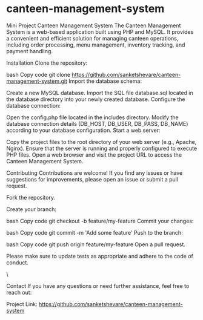 # canteen-management-system
Mini Project
Canteen Management System
The Canteen Management System is a web-based application built using PHP and MySQL. It provides a convenient and efficient solution for managing canteen operations, including order processing, menu management, inventory tracking, and payment handling.

Installation
Clone the repository:

bash
Copy code
git clone https://github.com/sanketshevare/canteen-management-system.git
Import the database schema:

Create a new MySQL database.
Import the SQL file database.sql located in the database directory into your newly created database.
Configure the database connection:

Open the config.php file located in the includes directory.
Modify the database connection details (DB_HOST, DB_USER, DB_PASS, DB_NAME) according to your database configuration.
Start a web server:

Copy the project files to the root directory of your web server (e.g., Apache, Nginx).
Ensure that the server is running and properly configured to execute PHP files.
Open a web browser and visit the project URL to access the Canteen Management System.

Contributing
Contributions are welcome! If you find any issues or have suggestions for improvements, please open an issue or submit a pull request.

Fork the repository.

Create your branch:

bash
Copy code
git checkout -b feature/my-feature
Commit your changes:

bash
Copy code
git commit -m 'Add some feature'
Push to the branch:

bash
Copy code
git push origin feature/my-feature
Open a pull request.

Please make sure to update tests as appropriate and adhere to the code of conduct.

\

Contact
If you have any questions or need further assistance, feel free to reach out:

Project Link: https://github.com/sanketshevare/canteen-management-system
